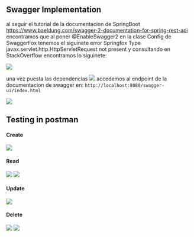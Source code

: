 ## Swagger Implementation
al seguir el tutorial de la documentacion de SpringBoot https://www.baeldung.com/swagger-2-documentation-for-spring-rest-api
encontramos que al poner @EnableSwagger2 en la clase Config de SwaggerFox tenemos el siguinete error Springfox Type javax.servlet.http.HttpServletRequest not present
y consultando en StackOverflow encontramos lo siguinete:

![](.README_images/1bfcf89d.png)

una vez puesta las dependencias
![](.README_images/f12876ac.png)
accedemos al endpoint de la documentacion de swagger en:
``http://localhost:8080/swagger-ui/index.html``

![](.README_images/079bb28b.png)

## Testing in postman
#### Create
![](.README_images/0bcf7258.png)

#### Read
![](.README_images/540695c1.png)
![](.README_images/710d6177.png)

#### Update
![](.README_images/9348cb38.png)

#### Delete
![](.README_images/ab83d2d4.png)
![](.README_images/f9818beb.png)